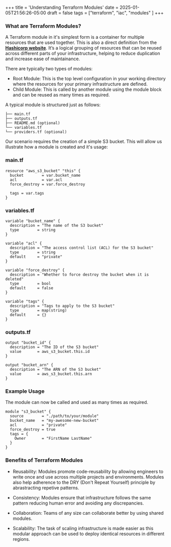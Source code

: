 +++
title = 'Understanding Terraform Modules'
date = 2025-01-05T21:56:26-05:00
draft = false
tags = ["terraform", "iac", "modules" ]
+++


### What are Terraform Modules?

A Terraform module in it's simplest form is a container for multiple resources that are used together. This is also a direct definition from the __[Hashicorp website](https://developer.hashicorp.com/terraform/language/modules/develop)__. It’s a logical grouping of resources that can be reused across different parts of your infrastructure, helping to reduce duplication and increase ease of maintainance.

There are typically two types of modules:
+ Root Module: This is the top level configuration in your working directory where the resources for your primary infrastructure are defined.
+ Child Module: This is called by another module using the module block and can be reused as many times as required.

A typical module is structured just as follows:

```
├── main.tf
├── outputs.tf
├── README.md (optional)
└── variables.tf
└── providers.tf (optional)
```

Our scenario requires the creation of a simple S3 bucket. This will allow us illustrate how a module is created and it's usage:

### main.tf
```
resource "aws_s3_bucket" "this" {
  bucket        = var.bucket_name
  acl           = var.acl
  force_destroy = var.force_destroy

  tags = var.tags
}
```

### variables.tf
```
variable "bucket_name" {
  description = "The name of the S3 bucket"
  type        = string
}

variable "acl" {
  description = "The access control list (ACL) for the S3 bucket"
  type        = string
  default     = "private"
}

variable "force_destroy" {
  description = "Whether to force destroy the bucket when it is deleted"
  type        = bool
  default     = false
}

variable "tags" {
  description = "Tags to apply to the S3 bucket"
  type        = map(string)
  default     = {}
}
```

### outputs.tf
```
output "bucket_id" {
  description = "The ID of the S3 bucket"
  value       = aws_s3_bucket.this.id
}

output "bucket_arn" {
  description = "The ARN of the S3 bucket"
  value       = aws_s3_bucket.this.arn
}
```

### Example Usage

The module can now be called and used as many times as required.

```
module "s3_bucket" {
  source        = "./path/to/your/module"
  bucket_name   = "my-awesome-new-bucket"
  acl           = "private"
  force_destroy = true
  tags = {
    Owner       = "FirstName LastName"
  }
}
```
### Benefits of Terraform Modules

+ Reusability: Modules promote code-reusability by allowing engineers to write once and use across multiple projects and environments. Modules also help adherence to the DRY (Don't Repeat Yourself) principle by abrastracting repetive patterns.

+ Consistency: Modules ensure that infrastructure follows the same pattern reducing human error and avoiding any discrepancies.

+ Collaboration: Teams of any size can collaborate better by using shared modules.

+ Scalability: The task of scaling infrastructure is made easier as this modular approach can be used to deploy identical resources in different regions.

